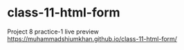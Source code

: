 # class-11-html-form
Project 8 practice-1 
live preview https://muhammadshiumkhan.github.io/class-11-html-form/
